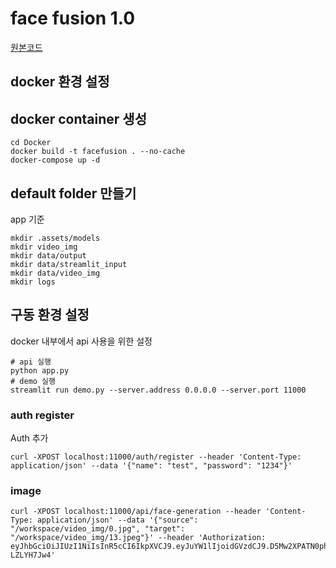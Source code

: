#  face fusion 1.0
[원본코드](https://github.com/facefusion/facefusion)
    

## docker 환경 설정

## docker container 생성
    cd Docker
    docker build -t facefusion . --no-cache
    docker-compose up -d

## default folder 만들기
 app 기준

    mkdir .assets/models
    mkdir video_img
    mkdir data/output
    mkdir data/streamlit_input
    mkdir data/video_img
    mkdir logs

## 구동 환경 설정
docker 내부에서 api 사용을 위한 설정

    # api 실행
    python app.py
    # demo 실행
    streamlit run demo.py --server.address 0.0.0.0 --server.port 11000

### auth register
Auth 추가

    curl -XPOST localhost:11000/auth/register --header 'Content-Type: application/json' --data '{"name": "test", "password": "1234"}'

### image
    curl -XPOST localhost:11000/api/face-generation --header 'Content-Type: application/json' --data '{"source": "/workspace/video_img/0.jpg", "target": "/workspace/video_img/13.jpeg"}' --header 'Authorization: eyJhbGciOiJIUzI1NiIsInR5cCI6IkpXVCJ9.eyJuYW1lIjoidGVzdCJ9.D5Mw2XPATN0phpUUNh8v253tbvR2MCP1k-LZLYH7Jw4'
